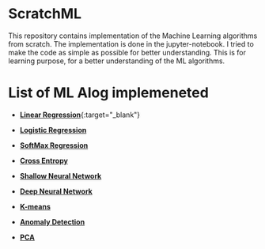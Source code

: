 # ScratchML

This repository contains implementation of the Machine Learning algorithms from scratch. The implementation is done in the jupyter-notebook. I tried to make the code as simple as possible for better understanding. This is for learning purpose, for a better understanding of the ML algorithms.

# List of ML Alog implemeneted

- [**Linear Regression**](LinearRegression.ipynb){:target="_blank"}

- [**Logistic Regression**](LogisticRegression.ipynb)

- [**SoftMax Regression**](SoftMaxRegression.ipynb)

- [**Cross Entropy**](CrossEntropy.ipynb)

- [**Shallow Neural Network**](ShallowNeuralNetwork.ipynb)

- [**Deep Neural Network**](DeepNeuralNetwork.ipynb)

- [**K-means**](K-means.ipynb)

- [**Anomaly Detection**](AnomalyDetection.ipynb)

- [**PCA**](PCA.ipynb)
